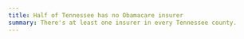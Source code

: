 ```yaml
---
title: Half of Tennessee has no Obamacare insurer
summary: There's at least one insurer in every Tennessee county.
---
```

